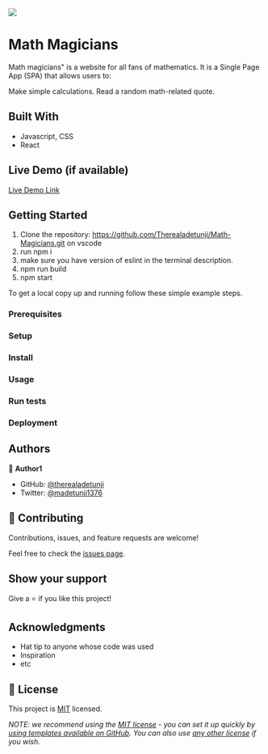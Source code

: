 ![](https://img.shields.io/badge/Microverse-blueviolet)

# Math Magicians

Math magicians" is a website for all fans of mathematics. It is a Single Page App (SPA) that allows users to:

Make simple calculations.
Read a random math-related quote.

## Built With

- Javascript, CSS
- React

## Live Demo (if available)

[Live Demo Link](https://livedemo.com)

## Getting Started

1. Clone the repository: https://github.com/Therealadetunji/Math-Magicians.git on vscode
2. run npm i
3. make sure you have version of eslint in the terminal description.
4. npm run build
5. npm start

To get a local copy up and running follow these simple example steps.

### Prerequisites

### Setup

### Install

### Usage

### Run tests

### Deployment

## Authors

👤 **Author1**

- GitHub: [@therealadetunji](https://github.com/therealadetunji)
- Twitter: [@madetunji1376](https://twitter.com/tmadetunji1376)

## 🤝 Contributing

Contributions, issues, and feature requests are welcome!

Feel free to check the [issues page](../../issues/).

## Show your support

Give a ⭐️ if you like this project!

## Acknowledgments

- Hat tip to anyone whose code was used
- Inspiration
- etc

## 📝 License

This project is [MIT](./LICENSE) licensed.

_NOTE: we recommend using the [MIT license](https://choosealicense.com/licenses/mit/) - you can set it up quickly by [using templates available on GitHub](https://docs.github.com/en/communities/setting-up-your-project-for-healthy-contributions/adding-a-license-to-a-repository). You can also use [any other license](https://choosealicense.com/licenses/) if you wish._
